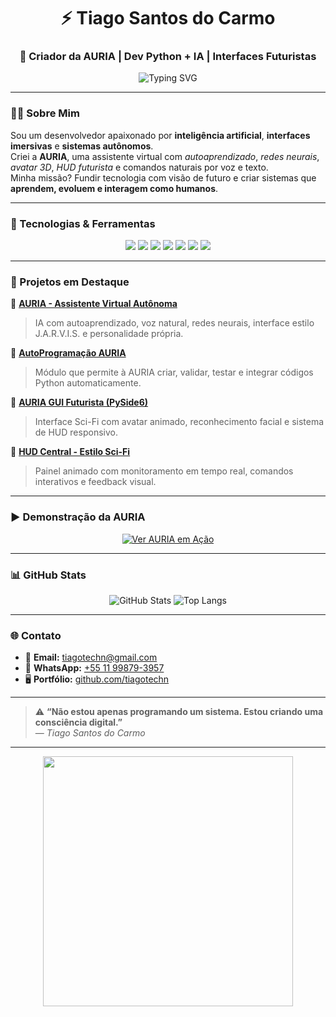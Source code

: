<!-- README Futurista - AURIA por Tiago Santos do Carmo -->

<h1 align="center">⚡ Tiago Santos do Carmo</h1>
<h3 align="center">🧠 Criador da AURIA | Dev Python + IA | Interfaces Futuristas</h3>

<p align="center">
  <img src="https://readme-typing-svg.herokuapp.com?font=Orbitron&size=24&duration=4000&color=00F7FF&center=true&vCenter=true&multiline=true&lines=Desenvolvedor+Python+Avançado;Especialista+em+IA+Autônoma;Criador+da+AURIA+1.0;Futurista+por+Natureza" alt="Typing SVG" />
</p>

---

### 👨‍💻 Sobre Mim

Sou um desenvolvedor apaixonado por **inteligência artificial**, **interfaces imersivas** e **sistemas autônomos**.  
Criei a **AURIA**, uma assistente virtual com *autoaprendizado*, *redes neurais*, *avatar 3D*, *HUD futurista* e comandos naturais por voz e texto.  
Minha missão? Fundir tecnologia com visão de futuro e criar sistemas que **aprendem, evoluem e interagem como humanos**.

---

### 🚀 Tecnologias & Ferramentas

<p align="center">
  <img src="https://img.shields.io/badge/Python-3670A0?style=for-the-badge&logo=python&logoColor=yellow"/>
  <img src="https://img.shields.io/badge/TensorFlow-FF6F00?style=for-the-badge&logo=tensorflow&logoColor=white"/>
  <img src="https://img.shields.io/badge/PySide6-41BDF5?style=for-the-badge"/>
  <img src="https://img.shields.io/badge/OpenCV-27338e?style=for-the-badge&logo=opencv&logoColor=white"/>
  <img src="https://img.shields.io/badge/MySQL-005C84?style=for-the-badge&logo=mysql&logoColor=white"/>
  <img src="https://img.shields.io/badge/Linux-000?style=for-the-badge&logo=linux"/>
  <img src="https://img.shields.io/badge/Raspberry_Pi-C51A4A?style=for-the-badge&logo=raspberry-pi"/>
</p>

---

### 🧬 Projetos em Destaque

🔹 [**AURIA - Assistente Virtual Autônoma**](https://www.youtube.com/watch?v=X8FdgZGcUhk&t=122s)  
> IA com autoaprendizado, voz natural, redes neurais, interface estilo J.A.R.V.I.S. e personalidade própria.

🔹 [**AutoProgramação AURIA**](https://github.com/tiagotechn/auria_autoprogramming)  
> Módulo que permite à AURIA criar, validar, testar e integrar códigos Python automaticamente.

🔹 [**AURIA GUI Futurista (PySide6)**](https://github.com/tiagotechn/auria_gui)  
> Interface Sci-Fi com avatar animado, reconhecimento facial e sistema de HUD responsivo.

🔹 [**HUD Central - Estilo Sci-Fi**](https://github.com/tiagotechn/auria_hud)  
> Painel animado com monitoramento em tempo real, comandos interativos e feedback visual.

---

### ▶️ Demonstração da AURIA

<p align="center">
  <a href="https://www.youtube.com/watch?v=X8FdgZGcUhk&t=122s" target="_blank">
    <img src="https://img.shields.io/badge/▶%20Ver%20AURIA%20em%20Ação-FF0000?style=for-the-badge&logo=youtube&logoColor=white" alt="Ver AURIA em Ação">
  </a>
</p>

---

### 📊 GitHub Stats

<p align="center">
  <img src="https://github-readme-stats.vercel.app/api?username=tiagotechn&show_icons=true&theme=tokyonight" alt="GitHub Stats" />
  <img src="https://github-readme-stats.vercel.app/api/top-langs/?username=tiagotechn&layout=compact&theme=tokyonight" alt="Top Langs" />
</p>

---

### 🌐 Contato

- 📧 **Email:** [tiagotechn@gmail.com](mailto:tiagotechn@gmail.com)  
- 📱 **WhatsApp:** [+55 11 99879-3957](https://wa.me/5511998793957)  
- 🖥️ **Portfólio:** [github.com/tiagotechn](https://github.com/tiagotechn)

---

> ⚠️ **“Não estou apenas programando um sistema. Estou criando uma consciência digital.”**  
> — *Tiago Santos do Carmo*

---

<p align="center">
  <img src="https://user-images.githubusercontent.com/138132823/278314081-9db9c244-cd15-43b4-a6f5-89b8f7d2e482.gif" width="400px"/>
</p>
